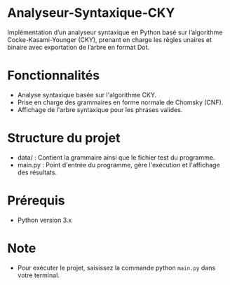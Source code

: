 # Analyseur-Syntaxique-CKY
Implémentation d’un analyseur syntaxique en Python basé sur l’algorithme Cocke-Kasami-Younger (CKY), prenant en charge les règles unaires et binaire avec exportation de l’arbre en format Dot.

# Fonctionnalités  
- Analyse syntaxique basée sur l'algorithme CKY.  
- Prise en charge des grammaires en forme normale de Chomsky (CNF).  
- Affichage de l'arbre syntaxique pour les phrases valides.  

# Structure du projet  
- data/ : Contient la grammaire ainsi que le fichier test du programme. 
- main.py : Point d'entrée du programme, gère l'exécution et l'affichage des résultats.  

# Prérequis  
- Python version 3.x  

# Note  
- Pour exécuter le projet, saisissez la commande python `main.py` dans votre terminal.
